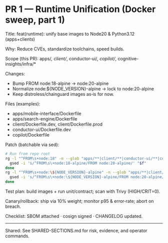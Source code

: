# PR 1 — Runtime Unification (Docker sweep, part 1)

Title: feat(runtime): unify base images to Node20 & Python3.12 (apps+clients)

Why: Reduce CVEs, standardize toolchains, speed builds.

Scope (this PR): apps/_, client/_, conductor-ui/_, copilot/_, cognitive-insights/infra/\*

Changes:

- Bump FROM node:18-alpine → node:20-alpine
- Normalize node:${NODE_VERSION}-alpine → lock to node:20-alpine
- Keep distroless/chainguard images as‑is for now.

Files (examples):

- apps/mobile-interface/Dockerfile
- apps/search-engine/Dockerfile
- client/Dockerfile.dev, client/Dockerfile.prod
- conductor-ui/Dockerfile.dev
- copilot/Dockerfile

Patch (batchable via sed):

```bash
# Run from repo root
rg -l "^FROM\s+node:18" -n --glob "apps/**|client/**|conductor-ui/**|copilot/**|cognitive-insights/**" | while read f; do
  gsed -i 's/^FROM\s\+node:18-alpine/FROM node:20-alpine/' "$f"
done
rg -l "^FROM\s+node:\${NODE_VERSION}-alpine" -n --glob "apps/**|client/**" | while read f; do
  gsed -i 's/^FROM\s\+node:\${NODE_VERSION}-alpine/FROM node:20-alpine/' "$f"
done
```

Test plan: build images + run unit/contract; scan with Trivy (HIGH/CRIT=0).

Canary/rollback: ship via 10% weight; monitor p95 & error‑rate; abort on breach.

Checklist: SBOM attached · cosign signed · CHANGELOG updated.

---

Shared: See SHARED-SECTIONS.md for risk, evidence, and operator commands.
